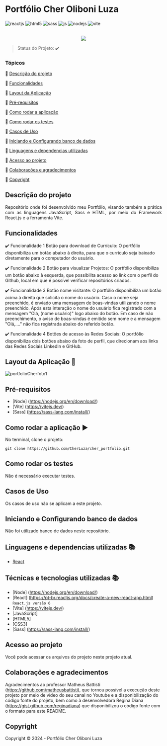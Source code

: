 <h1>Portfólio Cher Oliboni Luza</h1> 

<div style="display: inline_block">  
  <img align="center" alt="reactjs" src="https://img.shields.io/static/v1?label=react&message=framework&color=blue&style=for-the-badge&logo=REACT"/>
  <img align="center" alt="html5" src="https://img.shields.io/badge/HTML5-E34F26?style=for-the-badge&logo=html5&logoColor=white" />
   <img align="center" alt="sass" src="https://img.shields.io/badge/Sass-000?style=for-the-badge&logo=sass" />
   <img align="center" alt="js" src="https://img.shields.io/badge/JavaScript-F7DF1E?style=for-the-badge&logo=javascript&logoColor=black" />
  <img align="center" alt="nodejs" src="https://img.shields.io/badge/Node.js-43853D?style=for-the-badge&logo=node.js&logoColor=white" />
    <img align="center" alt="vite" src="https://img.shields.io/badge/vite-%23646CFF.svg?style=for-the-badge&logo=vite&logoColor=white" />
</div><br/>

<p align="center">

<img src="http://img.shields.io/static/v1?label=STATUS&message=CONCLUIDO&color=GREEN&style=for-the-badge"/>
</p>

> Status do Projeto: :heavy_check_mark:

### Tópicos 

:small_blue_diamond: [Descrição do projeto](#descrição-do-projeto)

:small_blue_diamond: [Funcionalidades](#funcionalidades)

:small_blue_diamond: [Layout da Aplicação](#layout-da-aplicação-dash)

:small_blue_diamond: [Pré-requisitos](#pré-requisitos)

:small_blue_diamond: [Como rodar a aplicação](#como-rodar-a-aplicação-arrow_forward)

:small_blue_diamond: [Como rodar os testes](#como-rodar-os-testes)

:small_blue_diamond: [Casos de Uso](#casos-de-uso)

:small_blue_diamond: [Iniciando e Configurando banco de dados](#iniciando-e-configurando-banco-de-dados)

:small_blue_diamond: [Linguagens e dependencias utilizadas](#linguagens-e-dependencias-utilizadas-books)

:small_blue_diamond: [Acesso ao projeto](#acesso-ao-projeto)

:small_blue_diamond: [Colaborações e agradecimentos](#colaborações-e-agradecimentos)

:small_blue_diamond: [Copyright](#copyright)

## Descrição do projeto 

<p align="justify">
  Repositório onde foi desenvolvido meu Portfólio, visando também a prática com as linguagens JavaScript, Sass e HTML, por meio do Framework React.js e a ferramenta Vite.
</p>

## Funcionalidades

:heavy_check_mark: Funcionalidade 1 Botão para download de Currículo: O portfólio disponibiliza um botão abaixo à direita, para que o currículo seja baixado diretamente para o computador do usuário.

:heavy_check_mark: Funcionalidade 2 Botão para visualizar Projetos: O portfólio disponibiliza um botão abaixo à esquerda, que possibilita acesso ao link com o perfil do Github, local em que é possível verificar repositórios criados.

:heavy_check_mark: Funcionalidade 3 Botão nome visitante: O portfólio disponibiliza um botão acima à direita que solicita o nome do usuário. Caso o nome seja preenchido, é enviado uma mensagem de boas-vindas utilizando o nome preenchido. Após esta interação o nome do usuário fica registrado com a mensagem "Olá, (nome usuário)" logo abaixo do botão. Em caso de não preenchimento, o aviso de boas-vindas é emitido sem nome e a mensagem "Olá,...." não fica registrada abaixo do referido botão.

:heavy_check_mark: Funcionalidade 4 Botões de acesso às Redes Sociais: O portfólio disponibiliza dois botões abaixo da foto de perfil, que direcionam aos links das Redes Sociais LinkedIn e GitHub.


## Layout da Aplicação :dash:
![portfolioCherfoto1](https://github.com/CherLuza/cher_portfolio/assets/139655842/50471d27-96c1-4666-832b-c07faeaadb33)


## Pré-requisitos
- [Node] (https://nodejs.org/en/download/)
- [Vite] (https://vitejs.dev/)
- [Sass] (https://sass-lang.com/install/)


## Como rodar a aplicação :arrow_forward:

No terminal, clone o projeto: 

```
git clone https://github.com/CherLuza/cher_portfolio.git
```

## Como rodar os testes

Não é necessário executar testes.


## Casos de Uso

Os casos de uso não se aplicam a este projeto.


## Iniciando e Configurando banco de dados

Não foi utilizado banco de dados neste repositório.


## Linguagens e dependencias utilizadas :books:

- [React](https://pt-br.reactjs.org/docs/create-a-new-react-app.html)

  
## Técnicas e tecnologias utilizadas :books:

- [Node] (https://nodejs.org/en/download/)
- [React] (https://pt-br.reactjs.org/docs/create-a-new-react-app.html) ``React.js versão 6``
- [Vite] (https://vitejs.dev/)
- [JavaScript]
- [HTML5]
- [CSS3]
- [Sass] (https://sass-lang.com/install/)

## Acesso ao projeto
Você pode acessar os arquivos do projeto neste projeto atual.

## Colaborações e agradecimentos
Agradecimentos ao professor Matheus Battisti (https://github.com/matheusbattisti), que tornou possível a execução deste projeto por meio de vídeo do seu canal no Youtube e a disponibilização do código fonte do projeto, bem como à desenvolvedora Regina Diana (https://gist.github.com/reginadiana) que disponibilizou o código fonte com o formato para este README.

## Copyright 

Copyright :copyright: 2024 - Portfólio Cher Oliboni Luza
